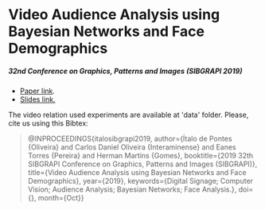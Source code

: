 # Video Audience Analysis using Bayesian Networks and Face Demographics

##### 32nd Conference on Graphics, Patterns and Images (SIBGRAPI 2019)

- [Paper link](http://sibgrapi.sid.inpe.br/rep/sid.inpe.br/sibgrapi/2019/09.14.02.32).
- [Slides link.](https://docs.google.com/presentation/d/1UTtrIetkgOe4Mn9yPuNm5wtvGKpINb9wZ-oeX7WXWcY/edit#slide=id.p)

The video relation used experiments are available at 'data' folder. Please, cite us using this Bibtex:

> @INPROCEEDINGS{italosibgrapi2019,
author={Ítalo de Pontes {Oliveira} and Carlos Daniel Oliveira {Interaminense} and Eanes Torres {Pereira} and Herman Martins {Gomes},
booktitle={2019 32th SIBGRAPI Conference on Graphics, Patterns and Images (SIBGRAPI)},
title={Video Audience Analysis using Bayesian Networks and Face Demographics},
year={2019},
keywords={Digital Signage; Computer Vision; Audience Analysis; Bayesian Networks; Face Analysis.},
doi={},
month={Oct}}
